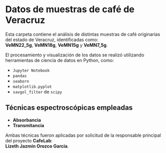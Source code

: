 # Datos de muestras de café de Veracruz

Esta carpeta contiene el análisis de distintas muestras de café originarias del estado de Veracruz, identificadas como:  
**VeMN22_5g**, **VeMN18g**, **VeMN15g** y **VeMN7_5g**.

El procesamiento y visualización de los datos se realizó utilizando herramientas de ciencia de datos en Python, como:

- `Jupyter Notebook`
- `pandas`
- `seaborn`
- `matplotlib.pyplot`
- `savgol_filter` de `scipy`

## Técnicas espectroscópicas empleadas

- **Absorbancia**  
- **Transmitancia**

Ambas técnicas fueron aplicadas por solicitud de la responsable principal del proyecto **CafeLab**:  
**Lizeth Jazmín Orozco García**.

